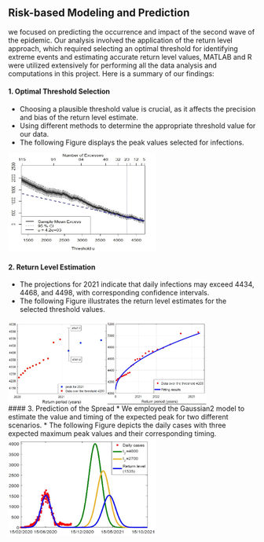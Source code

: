 ## Risk-based Modeling and Prediction
we focused on predicting the occurrence and impact of the second wave of the epidemic. Our analysis involved the application of the return level approach, which required selecting an optimal threshold for identifying extreme events and estimating accurate return level values, MATLAB and R were utilized extensively for performing all the data analysis and computations in this project. Here is a summary of our findings:
#### 1. Optimal Threshold Selection
* Choosing a plausible threshold value is crucial, as it affects the precision and bias of the return level estimate.
* Using different methods to determine the appropriate threshold value for our data.
* The following Figure displays the peak values selected for infections.
<img src="https://github.com/AmenahALn/Risk-based-Modeling-and-Prediction/blob/main/mean_ira%20(2).jpeg" alt="Image" width="300" height="200">

#### 2. Return Level Estimation
* The projections for 2021 indicate that daily infections may exceed 4434, 4468, and 4498, with corresponding confidence intervals.
* The following Figure illustrates the return level estimates for the selected threshold values.
<div style="display: flex;">
  <img src="https://github.com/AmenahALn/Risk-based-Modeling-and-Prediction/blob/main/return.JPG" alt="First Image" style="width: 40%;">
  <img src="https://github.com/AmenahALn/Risk-based-Modeling-and-Prediction/blob/main/return_2.JPG" alt="Second Image" style="width: 40%;">
</div>
#### 3. Prediction of the Spread
* We employed the Gaussian2 model to estimate the value and timing of the expected peak for two different scenarios.
* The following Figure depicts the daily cases with three expected maximum peak values and their corresponding timing.
<img src="https://github.com/AmenahALn/Risk-based-Modeling-and-Prediction/blob/main/three.JPG" alt="Image" width="300" height="200">

